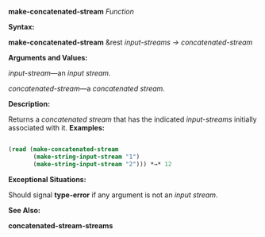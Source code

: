 **make-concatenated-stream** *Function* 



**Syntax:** 



**make-concatenated-stream** &amp;rest *input-streams → concatenated-stream* 



**Arguments and Values:** 



*input-stream*—an *input stream*. 



*concatenated-stream*—a *concatenated stream*. 



**Description:** 



Returns a *concatenated stream* that has the indicated *input-streams* initially associated with it. **Examples:**
```lisp

(read (make-concatenated-stream 
       (make-string-input-stream "1") 
       (make-string-input-stream "2"))) *→* 12 

```
**Exceptional Situations:** 



Should signal **type-error** if any argument is not an *input stream*. 



**See Also:** 



**concatenated-stream-streams** 







 



 



